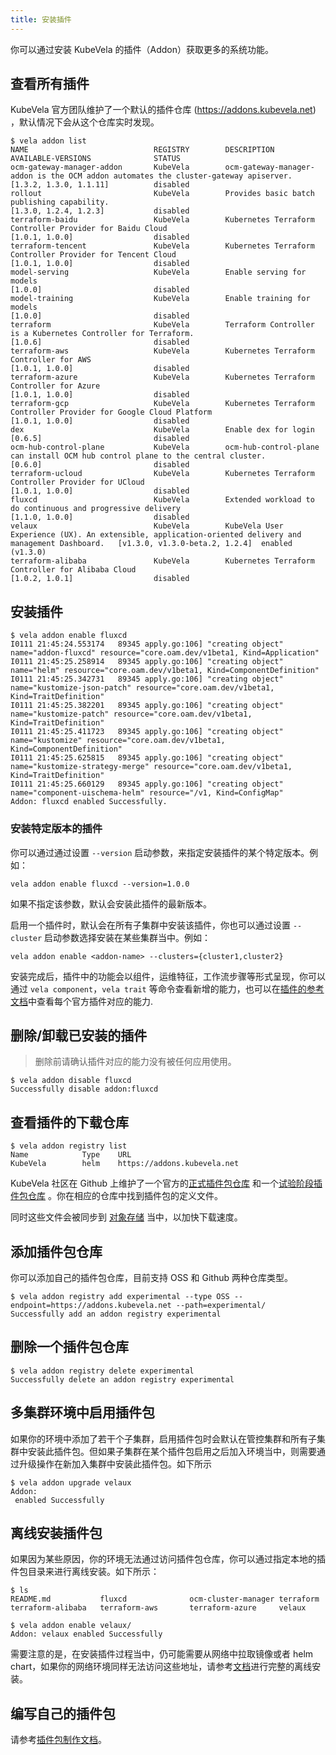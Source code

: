 ```yaml
---
title: 安装插件
---
```


你可以通过安装 KubeVela 的插件（Addon）获取更多的系统功能。

## 查看所有插件

KubeVela 官方团队维护了一个默认的插件仓库 (https://addons.kubevela.net) ，默认情况下会从这个仓库实时发现。


```shell
$ vela addon list
NAME                            REGISTRY        DESCRIPTION                                                                                             AVAILABLE-VERSIONS              STATUS          
ocm-gateway-manager-addon       KubeVela        ocm-gateway-manager-addon is the OCM addon automates the cluster-gateway apiserver.                     [1.3.2, 1.3.0, 1.1.11]          disabled        
rollout                         KubeVela        Provides basic batch publishing capability.                                                             [1.3.0, 1.2.4, 1.2.3]           disabled        
terraform-baidu                 KubeVela        Kubernetes Terraform Controller Provider for Baidu Cloud                                                [1.0.1, 1.0.0]                  disabled        
terraform-tencent               KubeVela        Kubernetes Terraform Controller Provider for Tencent Cloud                                              [1.0.1, 1.0.0]                  disabled        
model-serving                   KubeVela        Enable serving for models                                                                               [1.0.0]                         disabled        
model-training                  KubeVela        Enable training for models                                                                              [1.0.0]                         disabled        
terraform                       KubeVela        Terraform Controller is a Kubernetes Controller for Terraform.                                          [1.0.6]                         disabled        
terraform-aws                   KubeVela        Kubernetes Terraform Controller for AWS                                                                 [1.0.1, 1.0.0]                  disabled        
terraform-azure                 KubeVela        Kubernetes Terraform Controller for Azure                                                               [1.0.1, 1.0.0]                  disabled        
terraform-gcp                   KubeVela        Kubernetes Terraform Controller Provider for Google Cloud Platform                                      [1.0.1, 1.0.0]                  disabled        
dex                             KubeVela        Enable dex for login                                                                                    [0.6.5]                         disabled        
ocm-hub-control-plane           KubeVela        ocm-hub-control-plane can install OCM hub control plane to the central cluster.                         [0.6.0]                         disabled        
terraform-ucloud                KubeVela        Kubernetes Terraform Controller Provider for UCloud                                                     [1.0.1, 1.0.0]                  disabled        
fluxcd                          KubeVela        Extended workload to do continuous and progressive delivery                                             [1.1.0, 1.0.0]                  disabled
velaux                          KubeVela        KubeVela User Experience (UX). An extensible, application-oriented delivery and management Dashboard.   [v1.3.0, v1.3.0-beta.2, 1.2.4]  enabled (v1.3.0)
terraform-alibaba               KubeVela        Kubernetes Terraform Controller for Alibaba Cloud                                                       [1.0.2, 1.0.1]                  disabled    
```

## 安装插件

```
$ vela addon enable fluxcd
I0111 21:45:24.553174   89345 apply.go:106] "creating object" name="addon-fluxcd" resource="core.oam.dev/v1beta1, Kind=Application"
I0111 21:45:25.258914   89345 apply.go:106] "creating object" name="helm" resource="core.oam.dev/v1beta1, Kind=ComponentDefinition"
I0111 21:45:25.342731   89345 apply.go:106] "creating object" name="kustomize-json-patch" resource="core.oam.dev/v1beta1, Kind=TraitDefinition"
I0111 21:45:25.382201   89345 apply.go:106] "creating object" name="kustomize-patch" resource="core.oam.dev/v1beta1, Kind=TraitDefinition"
I0111 21:45:25.411723   89345 apply.go:106] "creating object" name="kustomize" resource="core.oam.dev/v1beta1, Kind=ComponentDefinition"
I0111 21:45:25.625815   89345 apply.go:106] "creating object" name="kustomize-strategy-merge" resource="core.oam.dev/v1beta1, Kind=TraitDefinition"
I0111 21:45:25.660129   89345 apply.go:106] "creating object" name="component-uischema-helm" resource="/v1, Kind=ConfigMap"
Addon: fluxcd enabled Successfully.
```

### 安装特定版本的插件

你可以通过通过设置 `--version` 启动参数，来指定安装插件的某个特定版本。例如：

```shell
vela addon enable fluxcd --version=1.0.0
```

如果不指定该参数，默认会安装此插件的最新版本。

启用一个插件时，默认会在所有子集群中安装该插件，你也可以通过设置 `--cluster` 启动参数选择安装在某些集群当中。例如：

```shell
vela addon enable <addon-name> --clusters={cluster1,cluster2}
```


安装完成后，插件中的功能会以组件，运维特征，工作流步骤等形式呈现，你可以通过 `vela component`，`vela trait` 等命令查看新增的能力，也可以在[插件的参考文档](../../../reference/addons/overview)中查看每个官方插件对应的能力.

## 删除/卸载已安装的插件

> 删除前请确认插件对应的能力没有被任何应用使用。

```
$ vela addon disable fluxcd
Successfully disable addon:fluxcd
```

## 查看插件的下载仓库

```
$ vela addon registry list 
Name            Type    URL                        
KubeVela        helm    https://addons.kubevela.net
```

KubeVela 社区在 Github 上维护了一个官方的[正式插件包仓库](https://github.com/oam-dev/catalog/tree/master/addons) 和一个[试验阶段插件包仓库](https://github.com/oam-dev/catalog/tree/master/experimental) 。你在相应的仓库中找到插件包的定义文件。

同时这些文件会被同步到 [对象存储](https://addons.kubevela.net) 当中，以加快下载速度。

## 添加插件包仓库

你可以添加自己的插件包仓库，目前支持 OSS 和 Github 两种仓库类型。

```
$ vela addon registry add experimental --type OSS --endpoint=https://addons.kubevela.net --path=experimental/
Successfully add an addon registry experimental
```

## 删除一个插件包仓库

```
$ vela addon registry delete experimental
Successfully delete an addon registry experimental
```

## 多集群环境中启用插件包

如果你的环境中添加了若干个子集群，启用插件包时会默认在管控集群和所有子集群中安装此插件包。但如果子集群在某个插件包启用之后加入环境当中，则需要通过升级操作在新加入集群中安装此插件包。如下所示

```
$ vela addon upgrade velaux
Addon: 
 enabled Successfully
```

## 离线安装插件包

如果因为某些原因，你的环境无法通过访问插件包仓库，你可以通过指定本地的插件包目录来进行离线安装。如下所示：

```
$ ls
README.md           fluxcd              ocm-cluster-manager terraform           terraform-alibaba   terraform-aws       terraform-azure     velaux

$ vela addon enable velaux/
Addon: velaux enabled Successfully
```

需要注意的是，在安装插件过程当中，仍可能需要从网络中拉取镜像或者 helm chart，如果你的网络环境同样无法访问这些地址，请参考[文档](../../../platform-engineers/system-operation/enable-addon-offline)进行完整的离线安装。

## 编写自己的插件包

请参考[插件包制作文档](../../../platform-engineers/addon/intro)。
